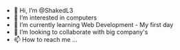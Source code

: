 - 👋 Hi, I’m @ShakedL3
- 👀 I’m interested in computers
- 🌱 I’m currently learning Web Development - My first day
- 💞️ I’m looking to collaborate with big company's
- 📫 How to reach me ...

<!---
ShakedL3/ShakedL3 is a ✨ special ✨ repository because its `README.md` (this file) appears on your GitHub profile.
You can click the Preview link to take a look at your changes.
--->

